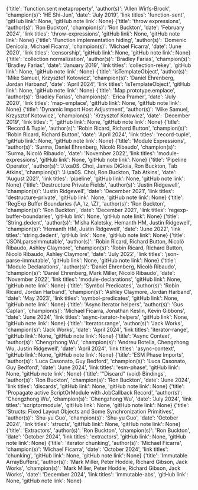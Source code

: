 {'title': 'function.sent metaproperty', 'author(s)': 'Allen Wirfs-Brock', 'champion(s)': 'HE Shi-Jun', 'date': 'July 2019', 'link titles': 'function-sent', 'gitHub link': None, 'gitHub note link': None}
{'title': 'throw expressions', 'author(s)': 'Ron Buckton', 'champion(s)': 'Ron Buckton', 'date': 'February 2024', 'link titles': 'throw-expressions', 'gitHub link': None, 'gitHub note link': None}
{'title': 'Function implementation hiding', 'author(s)': 'Domenic Denicola, Michael Ficarra', 'champion(s)': 'Michael Ficarra', 'date': 'June 2020', 'link titles': 'censorship', 'gitHub link': None, 'gitHub note link': None}
{'title': 'collection normalization', 'author(s)': 'Bradley Farias', 'champion(s)': 'Bradley Farias', 'date': 'January 2019', 'link titles': 'collection-rekey', 'gitHub link': None, 'gitHub note link': None}
{'title': 'isTemplateObject', 'author(s)': 'Mike Samuel, Krzysztof Kotowicz', 'champion(s)': 'Daniel Ehrenberg, Jordan Harband', 'date': 'April 2024', 'link titles': 'isTemplateObject', 'gitHub link': None, 'gitHub note link': None}
{'title': 'Map.prototype.emplace', 'author(s)': 'Bradley Farias', 'champion(s)': 'Erica Pramer', 'date': 'July 2020', 'link titles': 'map-emplace', 'gitHub link': None, 'gitHub note link': None}
{'title': 'Dynamic Import Host Adjustment', 'author(s)': 'Mike Samuel, Krzysztof Kotowicz', 'champion(s)': 'Krzysztof Kotowicz', 'date': 'December 2019', 'link titles': '', 'gitHub link': None, 'gitHub note link': None}
{'title': 'Record & Tuple', 'author(s)': 'Robin Ricard, Richard Button', 'champion(s)': 'Robin Ricard, Richard Button', 'date': 'April 2024', 'link titles': 'record-tuple', 'gitHub link': None, 'gitHub note link': None}
{'title': 'Module Expressions', 'author(s)': 'Surma, Daniel Ehrenberg, Nicolò Ribaudo', 'champion(s)': 'Surma, Nicolò Ribaudo', 'date': 'November 2022', 'link titles': 'module-expressions', 'gitHub link': None, 'gitHub note link': None}
{'title': 'Pipeline Operator', 'author(s)': 'J.\xa0S. Choi, James DiGioia, Ron Buckton, Tab Atkins', 'champion(s)': 'J.\xa0S. Choi, Ron Buckton, Tab Atkins', 'date': 'August 2021', 'link titles': 'pipeline', 'gitHub link': None, 'gitHub note link': None}
{'title': 'Destructure Private Fields', 'author(s)': 'Justin Ridgewell', 'champion(s)': 'Justin Ridgewell', 'date': 'December 2021', 'link titles': 'destructure-private', 'gitHub link': None, 'gitHub note link': None}
{'title': 'RegExp Buffer Boundaries (\\A, \\z, \\Z)', 'author(s)': 'Ron Buckton', 'champion(s)': 'Ron Buckton', 'date': 'December 2021', 'link titles': 'regexp-buffer-boundaries', 'gitHub link': None, 'gitHub note link': None}
{'title': 'String.dedent', 'author(s)': 'Misha Kaletsky, Hemanth HM, Justin Ridgewell', 'champion(s)': 'Hemanth HM, Justin Ridgewell', 'date': 'June 2022', 'link titles': 'string.dedent', 'gitHub link': None, 'gitHub note link': None}
{'title': 'JSON.parseImmutable', 'author(s)': 'Robin Ricard, Richard Button, Nicolò Ribaudo, Ashley Claymore', 'champion(s)': 'Robin Ricard, Richard Button, Nicolò Ribaudo, Ashley Claymore', 'date': 'July 2022', 'link titles': 'json-parse-immutable', 'gitHub link': None, 'gitHub note link': None}
{'title': 'Module Declarations', 'author(s)': 'Daniel Ehrenberg, Nicolò Ribaudo', 'champion(s)': 'Daniel Ehrenberg, Mark Miller, Nicolò Ribaudo', 'date': 'November 2022', 'link titles': 'module-declarations', 'gitHub link': None, 'gitHub note link': None}
{'title': 'Symbol Predicates', 'author(s)': 'Robin Ricard, Jordan Harband', 'champion(s)': 'Ashley Claymore, Jordan Harband', 'date': 'May 2023', 'link titles': 'symbol-predicates', 'gitHub link': None, 'gitHub note link': None}
{'title': 'Async Iterator helpers', 'author(s)': 'Gus Caplan', 'champion(s)': 'Michael Ficarra, Jonathan Keslin, Kevin Gibbons', 'date': 'June 2024', 'link titles': 'async-iterator-helpers', 'gitHub link': None, 'gitHub note link': None}
{'title': 'Iterator.range', 'author(s)': 'Jack Works', 'champion(s)': 'Jack Works', 'date': 'April 2024', 'link titles': 'iterator-range', 'gitHub link': None, 'gitHub note link': None}
{'title': 'Async Context', 'author(s)': 'Chengzhong Wu', 'champion(s)': 'Andreu Botella, Chengzhong Wu, Justin Ridgewell', 'date': 'April 2024', 'link titles': 'async-context', 'gitHub link': None, 'gitHub note link': None}
{'title': 'ESM Phase Imports', 'author(s)': 'Luca Casonato, Guy Bedford', 'champion(s)': 'Luca Casonato, Guy Bedford', 'date': 'June 2024', 'link titles': 'esm-phase', 'gitHub link': None, 'gitHub note link': None}
{'title': '"Discard" (void) Bindings', 'author(s)': 'Ron Buckton', 'champion(s)': 'Ron Buckton', 'date': 'June 2024', 'link titles': 'discards', 'gitHub link': None, 'gitHub note link': None}
{'title': 'Propagate active ScriptOrModule with JobCallback Record', 'author(s)': 'Chengzhong Wu', 'champion(s)': 'Chengzhong Wu', 'date': 'July 2024', 'link titles': 'scriptormodule', 'gitHub link': None, 'gitHub note link': None}
{'title': 'Structs: Fixed Layout Objects and Some Synchronization Primitives', 'author(s)': 'Shu-yu Guo', 'champion(s)': 'Shu-yu Guo', 'date': 'October 2024', 'link titles': 'structs', 'gitHub link': None, 'gitHub note link': None}
{'title': 'Extractors', 'author(s)': 'Ron Buckton', 'champion(s)': 'Ron Buckton', 'date': 'October 2024', 'link titles': 'extractors', 'gitHub link': None, 'gitHub note link': None}
{'title': 'iterator chunking', 'author(s)': 'Michael Ficarra', 'champion(s)': 'Michael Ficarra', 'date': 'October 2024', 'link titles': 'chunking', 'gitHub link': None, 'gitHub note link': None}
{'title': 'Immutable ArrayBuffers', 'author(s)': 'Mark Miller, Peter Hoddie, Richard Gibson, Jack Works', 'champion(s)': 'Mark Miller, Peter Hoddie, Richard Gibson, Jack Works', 'date': 'December 2024', 'link titles': 'immutable-abs', 'gitHub link': None, 'gitHub note link': None}
